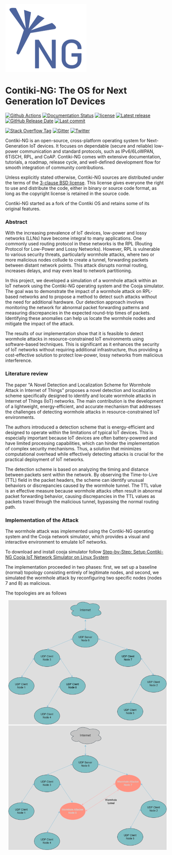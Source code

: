 <img src="https://github.com/contiki-ng/contiki-ng.github.io/blob/master/images/logo/Contiki_logo_2RGB.png" alt="Logo" width="256">

# Contiki-NG: The OS for Next Generation IoT Devices

[![Github Actions](https://github.com/contiki-ng/contiki-ng/workflows/CI/badge.svg?branch=develop)](https://github.com/contiki-ng/contiki-ng/actions)
[![Documentation Status](https://readthedocs.org/projects/contiki-ng/badge/?version=master)](https://contiki-ng.readthedocs.io/en/master/?badge=master)
[![license](https://img.shields.io/badge/license-3--clause%20bsd-brightgreen.svg)](https://github.com/contiki-ng/contiki-ng/blob/master/LICENSE.md)
[![Latest release](https://img.shields.io/github/release/contiki-ng/contiki-ng.svg)](https://github.com/contiki-ng/contiki-ng/releases/latest)
[![GitHub Release Date](https://img.shields.io/github/release-date/contiki-ng/contiki-ng.svg)](https://github.com/contiki-ng/contiki-ng/releases/latest)
[![Last commit](https://img.shields.io/github/last-commit/contiki-ng/contiki-ng.svg)](https://github.com/contiki-ng/contiki-ng/commit/HEAD)

[![Stack Overflow Tag](https://img.shields.io/badge/Stack%20Overflow%20tag-Contiki--NG-blue?logo=stackoverflow)](https://stackoverflow.com/questions/tagged/contiki-ng)
[![Gitter](https://img.shields.io/badge/Gitter-Contiki--NG-blue?logo=gitter)](https://gitter.im/contiki-ng)
[![Twitter](https://img.shields.io/badge/Twitter-%40contiki__ng-blue?logo=twitter)](https://twitter.com/contiki_ng)

Contiki-NG is an open-source, cross-platform operating system for Next-Generation IoT devices. It focuses on dependable (secure and reliable) low-power communication and standard protocols, such as IPv6/6LoWPAN, 6TiSCH, RPL, and CoAP. Contiki-NG comes with extensive documentation, tutorials, a roadmap, release cycle, and well-defined development flow for smooth integration of community contributions.

Unless explicitly stated otherwise, Contiki-NG sources are distributed under
the terms of the [3-clause BSD license](LICENSE.md). This license gives
everyone the right to use and distribute the code, either in binary or
source code format, as long as the copyright license is retained in
the source code.

Contiki-NG started as a fork of the Contiki OS and retains some of its original features.

### Abstract

With the increasing prevalence of IoT devices, low-power and lossy networks (LLNs) have become integral to many applications. One commonly used routing protocol in these networks is the RPL (Routing Protocol for Low-Power and Lossy Networks). However, RPL is vulnerable to various security threats, particularly wormhole attacks, where two or more malicious nodes collude to create a tunnel, forwarding packets between distant network points. This attack disrupts normal routing, increases delays, and may even lead to network partitioning.

In this project, we developed a simulation of a wormhole attack within an IoT network using the Contiki-NG operating system and the Cooja simulator. The goal was to demonstrate the impact of a wormhole attack on RPL-based networks and to propose a method to detect such attacks without the need for additional hardware. Our detection approach involves monitoring the network for abnormal packet forwarding patterns and measuring discrepancies in the expected round-trip times of packets. Identifying these anomalies can help us locate the wormhole nodes and mitigate the impact of the attack.

The results of our implementation show that it is feasible to detect wormhole attacks in resource-constrained IoT environments using software-based techniques. This is significant as it enhances the security of IoT networks without requiring additional infrastructure, thus providing a cost-effective solution to protect low-power, lossy networks from malicious interference.

### Literature review 

The paper "A Novel Detection and Localization Scheme for Wormhole Attack in Internet of Things" proposes a novel detection and localization scheme specifically designed to identify and locate wormhole attacks in Internet of Things (IoT) networks. The main contribution is the development of a lightweight, energy-efficient, and accurate mechanism that addresses the challenges of detecting wormhole attacks in resource-constrained IoT environments.

The authors introduced a detection scheme that is energy-efficient and designed to operate within the limitations of typical IoT devices. This is especially important because IoT devices are often battery-powered and have limited processing capabilities, which can hinder the implementation of complex security mechanisms. Thus, a solution that minimizes computational overhead while effectively detecting attacks is crucial for the practical deployment of IoT networks.

The detection scheme is based on analyzing the timing and distance between packets sent within the network. By observing the Time-to-Live (TTL) field in the packet headers, the scheme can identify unusual behaviors or discrepancies caused by the wormhole tunnel. The TTL value is an effective measure because wormhole attacks often result in abnormal packet forwarding behavior, causing discrepancies in the TTL values as packets travel through the malicious tunnel, bypassing the normal routing path.

### Implementation of the Attack

The wormhole attack was implemented using the Contiki-NG operating system and the Cooja network simulator, which provides a visual and interactive environment to emulate IoT networks. 

To download and install cooja simulator follow [Step-by-Step: Setup Contiki-NG Cooja IoT Network Simulator on Linux System](https://www.youtube.com/watch?v=a4radETt04U)

The implementation proceeded in two phases: first, we set up a baseline (normal) topology consisting entirely of legitimate nodes, and second, we simulated the wormhole attack by reconfiguring two specific nodes (nodes 7 and 8) as malicious.

The topologies are as follows 

<p>
    <img src="examples/rpl-udp/Normal too.drawio.png" hspace="10" width="500">
    <img src="examples/rpl-udp/Wormhole attack.drawio (3).png" hspace="10" width="500">
</p>

